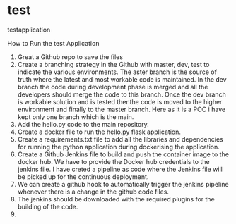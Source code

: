 # test
testapplication

How to Run the test Application
1. Great a Github repo to save the files
2. Create a branching strategy in the Github with master, dev, test to indicate the various environments. The aster branch is the source of truth where the latest and most workable code is maintained. In the dev branch the code during development phase is merged and all the developers should merge the code to this branch. Once the dev branch is workable solution and is tested thenthe code is moved to the higher environment and finally to the master branch. Here as it is a POC i have kept only one branch which is the main.
3. Add the hello.py code to the main repository.
4. Create a docker file to run the hello.py flask application.
5. Create a requirements.txt file to add all the libraries and dependencies for running the python application during dockerising the application.
6. Create a Github Jenkins file to build and push the container image to the docker hub. We have to provide the Docker hub credentials to the jenkins file. I have creted a pipeline as code where the Jenkins file will be picked up for the continuous deployment.
7. We can create a github hook to automatically trigger the jenkins pipeline whenever there is a change in the github code files.
8. The jenkins should be downloaded with  the required plugins for the building of the code.
9. 
